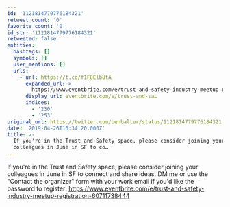 ```yaml
---
id: '1121814779776184321'
retweet_count: '0'
favorite_count: '0'
id_str: '1121814779776184321'
retweeted: false
entities:
  hashtags: []
  symbols: []
  user_mentions: []
  urls:
    - url: https://t.co/f1F8ElbUtA
      expanded_url: >-
        https://www.eventbrite.com/e/trust-and-safety-industry-meetup-registration-60711738444
      display_url: eventbrite.com/e/trust-and-sa…
      indices:
        - '230'
        - '253'
original_url: https://twitter.com/benbalter/status/1121814779776184321
date: '2019-04-26T16:34:20.000Z'
title: >-
  If you're in the Trust and Safety space, please consider joining your
  colleagues in June in SF to co…
---
```


If you're in the Trust and Safety space, please consider joining your colleagues in June in SF to connect and share ideas. DM me or use the "Contact the organizer" form with your work email if you'd like the password to register: https://www.eventbrite.com/e/trust-and-safety-industry-meetup-registration-60711738444